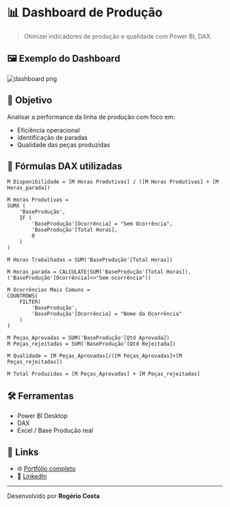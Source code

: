 # 📊 Dashboard de Produção 

> Otimizei indicadores de produção e qualidade com Power BI, DAX.

## 🖼️ Exemplo do Dashboard

![dashboard png](https://github.com/user-attachments/assets/80647824-73d6-4ece-a5fa-45404c9664f8)

## 🎯 Objetivo

Analisar a performance da linha de produção com foco em:

- Eficiência operacional
- Identificação de paradas
- Qualidade das peças produzidas

## 🧮 Fórmulas DAX utilizadas

```DAX
M Disponibilidade = [M Horas Produtivas] / ([M Horas Produtivas] + [M Horas_parada])

M Horas Produtivas = 
SUMX (
    'BaseProdução',
    IF (
        'BaseProdução'[Ocorrência] = "Sem Ocorrência",
        'BaseProdução'[Total Horas],
        0
    )
)

M Horas Trabalhadas = SUM('BaseProdução'[Total Horas])

M Horas_parada = CALCULATE(SUM('BaseProdução'[Total Horas]),('BaseProdução'[Ocorrência]<>"Sem ocorrência"))

M Ocorrências Mais Comuns = 
COUNTROWS(
    FILTER(
        'BaseProdução',
        'BaseProdução'[Ocorrência] = "Nome da Ocorrência"
    )
)

M Peças_Aprovadas = SUM('BaseProdução'[Qtd Aprovada])
M Peças_rejeitadas = SUM('BaseProdução'[Qtd Rejeitada])

M Qualidade = [M Peças_Aprovadas]/([M Peças_Aprovadas]+[M Peças_rejeitadas])

M Total Produzidas = [M Peças_Aprovadas] + [M Peças_rejeitadas]
```

## 🛠️ Ferramentas

- Power BI Desktop
- DAX
- Excel / Base Produção real

## 🔗 Links

- 🌐 [Portfólio completo]()
- 💼 [LinkedIn](https://www.linkedin.com/in/rogerio-costa-7118b0245/)

---

Desenvolvido por **Rogério Costa**
